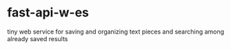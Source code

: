 # fast-api-w-es
tiny web service for saving and organizing text pieces and searching among already saved results
